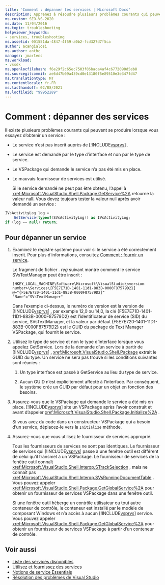 ```yaml
---
title: 'Comment : dépanner les services | Microsoft Docs'
description: Apprenez à résoudre plusieurs problèmes courants qui peuvent se produire lorsque vous essayez d’obtenir un service dans le kit de développement logiciel (SDK) Visual Studio.
ms.custom: SEO-VS-2020
ms.date: 11/04/2016
ms.topic: troubleshooting
helpviewer_keywords:
- services, troubleshooting
ms.assetid: 001551da-4847-4f59-a0b2-fcd327d7f5ca
author: acangialosi
ms.author: anthc
manager: jmartens
ms.workload:
- vssdk
ms.openlocfilehash: f6e29f2c65ec7503f06baca4af4c6772090d5eb8
ms.sourcegitcommit: ae6d47b09a439cd0e13180f5e89510e3e347fd47
ms.translationtype: MT
ms.contentlocale: fr-FR
ms.lasthandoff: 02/08/2021
ms.locfileid: "99952289"
---
```

# <a name="how-to-troubleshoot-services"></a>Comment : dépanner des services
Il existe plusieurs problèmes courants qui peuvent se produire lorsque vous essayez d’obtenir un service :

- Le service n’est pas inscrit auprès de [!INCLUDE[vsprvs](../code-quality/includes/vsprvs_md.md)] .

- Le service est demandé par le type d’interface et non par le type de service.

- Le VSPackage qui demande le service n’a pas été mis en place.

- Le mauvais fournisseur de services est utilisé.

  Si le service demandé ne peut pas être obtenu, l’appel à <xref:Microsoft.VisualStudio.Shell.Package.GetService%2A> retourne la valeur null. Vous devez toujours tester la valeur null après avoir demandé un service :

```csharp
IVsActivityLog log =
    GetService(typeof(SVsActivityLog)) as IVsActivityLog;
if (log == null) return;
```

## <a name="to-troubleshoot-a-service"></a>Pour dépanner un service

1. Examinez le registre système pour voir si le service a été correctement inscrit. Pour plus d’informations, consultez [Comment : fournir un service](../extensibility/how-to-provide-a-service.md).

    Le fragment de fichier *. reg* suivant montre comment le service SVsTextManager peut être inscrit :

   ```
   [HKEY_LOCAL_MACHINE\Software\Microsoft\VisualStudio\<version number>\Services\{F5E7E71D-1401-11d1-883B-0000F87579D2}]
   @="{F5E7E720-1401-11d1-883B-0000F87579D2}"
   "Name"="SVsTextManager"
   ```

    Dans l’exemple ci-dessus, le numéro de version est la version de [!INCLUDE[vsprvs](../code-quality/includes/vsprvs_md.md)] , par exemple 12,0 ou 14,0, la clé {F5E7E71D-1401-11D1-883B-0000F87579D2} est l’identificateur de service (SID) du service, SVsTextManager, et la valeur par défaut {F5E7E720-1401-11D1-883B-0000F87579D2} est le GUID du package de Text Manager VSPackage, qui fournit le service.

2. Utilisez le type de service et non le type d’interface lorsque vous appelez GetService. Lors de la demande d’un service à partir de [!INCLUDE[vsprvs](../code-quality/includes/vsprvs_md.md)] , <xref:Microsoft.VisualStudio.Shell.Package> extrait le GUID du type. Un service ne sera pas trouvé si les conditions suivantes sont réunies :

   1. Un type interface est passé à GetService au lieu du type de service.

   2. Aucun GUID n’est explicitement affecté à l’interface. Par conséquent, le système crée un GUID par défaut pour un objet en fonction des besoins.

3. Assurez-vous que le VSPackage qui demande le service a été mis en place. [!INCLUDE[vsprvs](../code-quality/includes/vsprvs_md.md)] site un VSPackage après l’avoir construit et avant d’appeler <xref:Microsoft.VisualStudio.Shell.Package.Initialize%2A> .

    Si vous avez du code dans un constructeur VSPackage qui a besoin d’un service, déplacez-le vers la `Initialize` méthode.

4. Assurez-vous que vous utilisez le fournisseur de services approprié.

    Tous les fournisseurs de services ne sont pas identiques. Le fournisseur de services qui [!INCLUDE[vsprvs](../code-quality/includes/vsprvs_md.md)] passe à une fenêtre outil est différent de celui qu’il transmet à un VSPackage. Le fournisseur de services de la fenêtre outil connaît <xref:Microsoft.VisualStudio.Shell.Interop.STrackSelection> , mais ne connaît pas <xref:Microsoft.VisualStudio.Shell.Interop.SVsRunningDocumentTable> . Vous pouvez appeler <xref:Microsoft.VisualStudio.Shell.Package.GetGlobalService%2A> pour obtenir un fournisseur de services VSPackage dans une fenêtre outil.

    Si une fenêtre outil héberge un contrôle utilisateur ou tout autre conteneur de contrôle, le conteneur est installé par le modèle de composant Windows et n’a accès à aucun [!INCLUDE[vsprvs](../code-quality/includes/vsprvs_md.md)] service. Vous pouvez appeler <xref:Microsoft.VisualStudio.Shell.Package.GetGlobalService%2A> pour obtenir un fournisseur de services VSPackage à partir d’un conteneur de contrôle.

## <a name="see-also"></a>Voir aussi
- [Liste des services disponibles](../extensibility/internals/list-of-available-services.md)
- [Utilisez et fournissez des services](../extensibility/using-and-providing-services.md)
- [Notions de service Essentials](../extensibility/internals/service-essentials.md)
- [Résolution des problèmes de Visual Studio](/troubleshoot/visualstudio/welcome-visual-studio/)